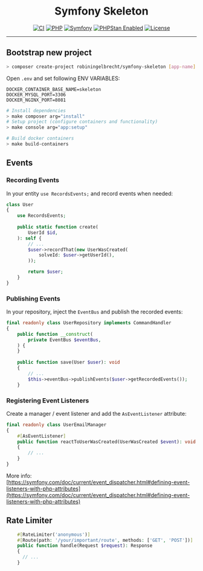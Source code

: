 <h1 align="center">Symfony Skeleton</h1>

<p align="center">
<a href="https://github.com/robiningelbrecht/symfony-skeleton/actions/workflows/ci.yml"><img src="https://github.com/robiningelbrecht/symfony-skeleton/actions/workflows/ci.yml/badge.svg" alt="CI"></a>
<a href="https://php.net/"><img src="https://img.shields.io/packagist/dependency-v/robiningelbrecht/symfony-skeleton/php.svg?color=%23777bb3&logo=php&logoColor=white&version=dev-master" alt="PHP"></a>
<a href="https://symfony.com/"><img src="https://img.shields.io/packagist/dependency-v/robiningelbrecht/symfony-skeleton/symfony%2Fframework-bundle?logo=symfony&label=symfony&version=dev-master" alt="Symfony"></a>
<a href="https://phpstan.org/"><img src="https://img.shields.io/badge/PHPStan-level%2010-succes.svg?logo=php&logoColor=white&color=31C652" alt="PHPStan Enabled"></a>
    <a href="https://github.com/robiningelbrecht/symfony-skeleton/blob/master/LICENSE"><img src="https://img.shields.io/github/license/robiningelbrecht/symfony-skeleton?color=428f7e&logo=open%20source%20initiative&logoColor=white" alt="License"></a>
</p>

---

## Bootstrap new project

```bash
> composer create-project robiningelbrecht/symfony-skeleton [app-name] --no-install --ignore-platform-reqs
```

Open `.env` and set following ENV VARIABLES:

```
DOCKER_CONTAINER_BASE_NAME=skeleton
DOCKER_MYSQL_PORT=3306
DOCKER_NGINX_PORT=8081
```

```bash
# Install dependencies
> make composer arg="install"
# Setup project (configure containers and functionality)
> make console arg="app:setup"
```

```bash
# Build docker containers
> make build-containers
```

## Events

### Recording Events

In your entity `use RecordsEvents;` and record events when needed:

```php
class User
{
    use RecordsEvents;
    
    public static function create(
        UserId $id,
    ): self {
        // ...
        $user->recordThat(new UserWasCreated(
            solveId: $user->getUserId(),
        ));

        return $user;
    }
}
```

### Publishing Events

In your repository, inject the `EventBus` and publish the recorded events:

```php
final readonly class UserRepository implements CommandHandler
{
    public function __construct(
        private EventBus $eventBus,
    ) {
    }
    
    public function save(User $user): void
    {
        // ...
        $this->eventBus->publishEvents($user->getRecordedEvents());
    }    

```

### Registering Event Listeners

Create a manager / event listener and add the `AsEventListener` attribute:

```php
final readonly class UserEmailManager
{
    #[AsEventListener]
    public function reactToUserWasCreated(UserWasCreated $event): void
    {
        // ...
    }
}
```

More info: [https://symfony.com/doc/current/event_dispatcher.html#defining-event-listeners-with-php-attributes](https://symfony.com/doc/current/event_dispatcher.html#defining-event-listeners-with-php-attributes)

## Rate Limiter

```php
    #[RateLimiter('anonymous')]
    #[Route(path: '/your/important/route', methods: ['GET', 'POST'])]
    public function handle(Request $request): Response
    {
      // ...
    }
```
